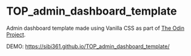 # TOP_admin_dashboard_template

Admin dashboard template made using Vanilla CSS as part of [The Odin Project](https://www.theodinproject.com/).

DEMO: https://sibi361.github.io/TOP_admin_dashboard_template/
